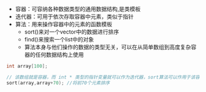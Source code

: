 * 容器：可容纳各种数据类型的通用数据结构,是类模板
* 迭代器：可用于依次存取容器中元素，类似于指针
* 算法：用来操作容器中的元素的函数模板
  * sort()来对一个vector中的数据进行排序
  * find()来搜索一个list中的对象
  * 算法本身与他们操作的数据的类型无关，可以在从简单数组到高度复杂容器的任何数据结构上使用

```c++
int array[100];

// 该数组就是容器，而 int * 类型的指针变量就可以作为迭代器，sort算法可以作用于该容器上，对其进行排序：
sort(array,array+70); //将前70个元素排序
```

